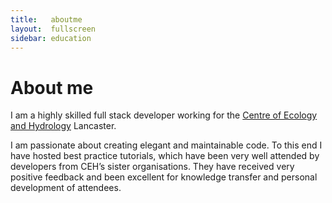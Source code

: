 ```yaml
---
title:   aboutme
layout:  fullscreen
sidebar: education
---
```

# About me

I am a highly skilled full stack developer working for the [Centre of Ecology and Hydrology][1] Lancaster.

I am passionate about creating elegant and maintainable code. To this end I have hosted best practice tutorials, which have been very well attended by developers from CEH’s sister organisations. They have received very positive feedback and been excellent for knowledge transfer and personal development of attendees.


[1]: http://www.ceh.ac.uk/ "Centre for Ecology & Hydrology"
